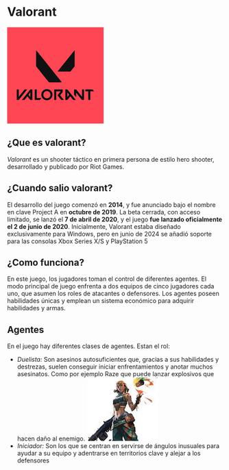 # **Valorant** 
![text alternatiu](valorant.png)
## ¿Que es valorant?
*Valorant* es un shooter táctico en primera persona de estilo hero shooter, desarrollado y publicado por Riot Games.
## ¿Cuando salio valorant?
El desarrollo del juego comenzó en **2014**, y fue anunciado bajo el nombre en clave Project A en **octubre de 2019**. La beta cerrada, con acceso limitado, se lanzó el **7 de abril de 2020**, y el juego **fue lanzado oficialmente el 2 de junio de 2020**. Inicialmente, Valorant estaba diseñado exclusivamente para Windows, pero en junio de 2024 se añadió soporte para las consolas Xbox Series X/S y PlayStation 5
## ¿Como funciona?
En este juego, los jugadores toman el control de diferentes agentes. El modo principal de juego enfrenta a dos equipos de cinco jugadores cada uno, que asumen los roles de atacantes o defensores. Los agentes poseen habilidades únicas y emplean un sistema económico para adquirir habilidades y armas.
## Agentes
En el juego hay diferentes clases de agentes.
Estan el rol: 
- *Duelista:* Son asesinos autosuficientes que, gracias a sus habilidades y destrezas, suelen conseguir iniciar enfrentamientos y anotar muchos asesinatos. Como por ejemplo Raze que puede lanzar explosivos que hacen daño al enemigo.
![text alternatiu](raze.jpeg)
- *Iniciador:* Son los que se centran en servirse de ángulos inusuales para ayudar a su equipo y adentrarse en territorios clave y alejar a los defensores

